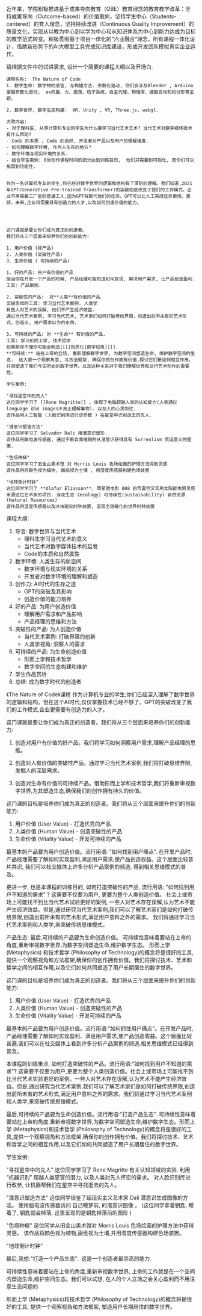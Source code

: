 近年来，学院积极推进基于成果导向教育（OBE）教育理念的教育教学改革：坚持成果导向（Outcome-based）的价值取向，坚持学生中心（Students-centered）的育人理念，坚持持续改进（Continuous Quality Improvement）的质量文化，实现从以教为中心到以学为中心和从知识体系为中心到能力达成为目标的教学范式转变。积极贯彻基于项目一体化的“六业融合”理念，所有课程一体化设计，借助新形势下的AI大模型工具完成知识库建设，形成开发团队模拟真实企业运作。


请根据文件中的试讲需求, 设计一个简要的课程大纲以及开场白. 
```
课程名称:  The Nature of Code
1. 数字生命: 数字物的感官, 与构建方法. 参数化驱动, 你们会涉及Blender , Arduino 掌握参数化驱动,  ex向量、力、震荡、粒子系统、自主代理、物理库、细胞自动机和分形等主题。

2. 数字世界, 数字生态构建:  AR, Unity , VR, Three.js, webgl. 

大致内容:  
- 对于理科生, 从事计算机专业的学生为什么要学习当代艺术艺术? 当代艺术对数字媒体技术有什么帮助? 
- Code 的本质 , Code 的自然, 开发者对产品以及用户的理解维度. 
- 如何理解数字环境, 作为人生存的地方? 
- 数字环境与现实环境的关系.
- 结合学生案例: 6周创作课程时间的部分达到训练目的,  他们只需要到可视化, 而你们可以拓展到功能性.


作为一名计算机专业的学生,你已经对数字世界的逻辑和结构有了深刻的理解。我们知道,2021年GPT(Generative Pre-trained Transformer)的突破彻底改变了我们的工作模式。企业不再需要工厂里的普通工人,因为GPT将取代他们的任务。GPT可以比人工完成任务更快、更好。未来,企业将需要具有创造力的人才,以及如何创造价值的能力。




这门课就是要让你们成为真正的创造者。
我们将从三个层面来培养你们的创新能力:

1. 用户价值 (好产品)
2. 人类价值 (突破性产品) 
3. 生命价值 ( 可持续的产品)

1. 好的产品: 用户有价值的产品
但当你在开发一个产品的时候, 产品经理可能知道如何变现, 解决用户需求, 让产品创造盈利. 
工具: 产品案例. 

2. 突破性的产品:  对**人类**有价值的产品.  
突破思维的工具: 学习当代艺术案例. 人类学
有些人对艺术的误解, 他们不产生经济效益. 
通过当代艺术案例, 学习当代艺术, 艺术家们如何打破传统界限，创造出前所未有的艺术形式。创造出, 用户需求以为的东西.

3. 可持续的产品: 对 **生命** 有价值的产品.  
工具: 学习形而上学, 技术哲学
如果那你不懂你可能会制造[[[[同质化|数字垃圾]]]]. 
**可持续:** 站在上帝的立场, 重新理解数字世界, 为数字空间塑造生命, 维护数字空间的生态.  给大家一个观察角度, 与方法框架, 确保你的创作拥有价值.探讨它们是如何相互作用，共同塑造了我们今天所处的数字世界。以及这种关系对于我们理解世界和进行艺术创作的重要性。

学生案例: 

"寻找星空中的先人"
这位同学学习了 [[Rene Magritte]] , 体现了电脑超越人类的认知能力(人类通过 language 访问 images不真正理解事物). 以及人的心灵向往.
该作品用人工智能 (人脸识别库进行该参数 ) 在星空中识别逝去的先人.

"潜意识塑造方法"
这位同学学习了 Salvador Dali 用潜意识塑形. 
该作品用脑电波传感器, 通过不断自我催眠的从潜意识获得具有 Surrealism 荒诞意义的图像.

"色场种植"
这位同学学习了旧金山美术馆 对 Morris Louis 色场绘画的护理方法得到灵感
该作品用将颜色视为植物, 画纸视为土壤 , 用湿度传感器构建色场装置

"地球倒计时钟"
这位同学学习了 **Olafur Eliasson**, 周星驰电影 008 的荒诞但又实用太阳能电筒灵感来源这位艺术家的项目. 涉及生态 (ecology) 可持续性(sustainability) 自然资源 (Natural Resources)
该作品用温度传感器以及冰块驱动时钟装置, 呈现全球暖化的世界时钟装置
```






课程大纲:

1. 导言:  数字世界与当代艺术  
   - 理科生学习当代艺术的意义  
   - 当代艺术对数字媒体技术的启发  
   - Code的本质和自然属性
2. 数字环境:  人类生存的新空间
   - 数字环境与现实环境的关系  
   - 开发者对数字环境的理解和塑造
3. 创作力:  AI时代的生存之道
   - GPT的突破及其影响
   - 创造价值的能力培养
4. 好的产品:  为用户创造价值
   - 理解用户需求和产品影响  
   - 产品经理的思维和方法
5. 突破性的产品:  为人创造价值 
   - 当代艺术案例:  打破界限的创新  
   - 人类学视角:  洞察人的需求
6. 可持续的产品:  为生命创造价值
   - 形而上学和技术哲学  
   - 数字空间的生态构建和维护
7. 学生作品赏析 
8. 总结:  成为数字时代的创造者



《The Nature of Code》课程
作为计算机专业的学生,你们已经深入理解了数字世界的逻辑和结构。但在这个AI时代,仅仅掌握技术已经不够了。GPT的突破改变了我们的工作模式,企业更需要有创造力的人才。

这门课就是要让你们成为真正的创造者。我们将从三个层面来培养你们的创新能力:

1. 创造对用户有价值的好产品。我们将学习如何洞察用户需求,理解产品经理的思维。

2. 创造对人有价值的突破性产品。通过学习当代艺术案例,我们将打破思维界限,发掘人的深层需求。

3. 创造对生命有价值的可持续产品。借助形而上学和技术哲学,我们将重新审视数字世界,为其塑造生态,确保我们的创作拥有持久的价值。


这门课的目标是培养你们成为真正的创造者。我们将从三个层面来提升你们的创新能力:

1. 用户价值 (User Value) - 打造优秀的产品
2. 人类价值 (Human Value) - 创造突破性的产品
3. 生命价值 (Vitality Value) - 开发可持续的产品

最基本的产品要为用户创造价值。流行用语: "如何找到用户痛点". 
在开发产品时,产品经理需要了解如何实现盈利,满足用户需求,使产品创造收益。这个层面比较普片共识, 我们可以社交媒体上许多分析产品案例的频道, 得到相关思维模式的普及。


更进一步, 也是本课程的训练目的, 如何打造突破性的产品,  流行用语: "如何找到用户不知道的需求" ? 
这需要不仅要为用户, 更要为整个人类创造价值。
社会上或市场上可能找不到比当代艺术试验更好的案例, 
一些人对艺术存在误解,认为艺术不能产生经济效益。但是,通过研究当代艺术案例,我们可以了解艺术家们是如何打破传统界限,创造出前所未有的艺术形式,满足用户意料之外的需求。
我们将通过学习当代艺术案例和人类学,来突破传统思维模式。

产品生态: 
最后,可持续的产品要为生命创造价值。
可持续性意味着要站在上帝的角度,重新审视数字世界,为数字空间塑造生命,维护数字生态。
形而上学 (Metaphysics) 和技术哲学 (Philosophy of Technology)的概念将是很好的工具,  提供一个观察视角和方法框架,确保你的创作拥有价值。我们将探讨技术、艺术和哲学之间的相互作用,以及它们如何共同塑造了用户长期居住的数字世界。




这门课的目标是培养你们成为真正的创造者。我们将从三个层面来提升你们的创新能力:

1. 用户价值 (User Value) - 打造优秀的产品
2. 人类价值 (Human Value) - 创造突破性的产品 
3. 生命价值 (Vitality Value) - 开发可持续的产品

最基本的产品要为用户创造价值。流行用语:"如何抓住用户痛点"。在开发产品时,产品经理需要了解如何实现盈利、满足用户需求,使产品创造收益。这个层面比较普遍,我们可以在社交媒体上看到许多分析产品案例的频道,相关思维模式已经得到普及。

本课程的训练重点, 如何打造突破性的产品。流行用语:”如何找到用户不知道的需求"? 这需要不仅要为用户,更要为整个人类创造价值。社会上或市场上可能找不到比当代艺术实验更好的案例。一些人对艺术存在误解,认为艺术不能产生经济效益。但是,通过研究当代艺术案例,我们可以了解艺术家们是如何打破传统界限,创造出前所未有的艺术形式,满足用户意料之外的需求。我们将通过学习当代艺术案例和人类学,来突破传统思维模式。

最后,可持续的产品要为生命创造价值。流行用语:"打造产品生态". 可持续性意味着要站在上帝的角度,重新审视数字世界,为数字空间塑造生命,维护数字生态。形而上学 (Metaphysics)和技术哲学 (Philosophy of Technology)的概念将是很好的工具,提供一个观察视角和方法框架,确保你的创作拥有价值。我们将探讨技术、艺术和哲学之间的相互作用,以及它们如何共同塑造了用户长期居住的数字世界。





学生案例:

"寻找星空中的先人"
这位同学学习了 Rene Magritte 有关认知领域的实验. 
利用 ”机器识别” 超越人类感官的潜力, 以及人类对先人怀恋的需求。
对人脸识别库进行改参, 让机器帮我们在星空中寻找逝去的先人。

"潜意识塑造方法"
这位同学借鉴了超现实主义艺术家 Dali 潜意识生成图像的方法。
使用脑电波传感器访问 自己睡梦前, 的潜意识图像 。
(这位同学拿着钥匙,  睡着了, 钥匙就会掉落, 这里呈现的是钥匙掉落前的图形 )

"色场种植"
这位同学从旧金山美术馆对 Morris Louis 色场绘画的护理方法中获得灵感。
该作品将颜色视为植物,画纸视为土壤,并用湿度传感器构建色场装置。

"地球倒计时钟"


最后,我想:"打造一个产品生态".  这是一个创造者最崇高的能力. 

可持续性意味着要站在上帝的角度,重新审视数字世界, 上帝的工作就是在一个空间内塑造生命,维护空间生态。我们可以试想, 在人的个人立场之会关心盈利而不用注意生态问题的. 

形而上学 (Metaphysics)和技术哲学 (Philosophy of Technology)的概念将是很好的工具, 提供一个观察视角和方法框架, 塑造用户长期居住的数字世界。




